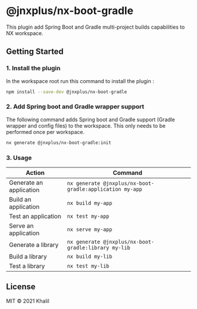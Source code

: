 # @jnxplus/nx-boot-gradle

This plugin add Spring Boot and Gradle multi-project builds capabilities to NX workspace.

## Getting Started

### 1. Install the plugin

In the workspace root run this command to install the plugin :

```bash
npm install --save-dev @jnxplus/nx-boot-gradle
```

### 2. Add Spring boot and Gradle wrapper support

The following command adds Spring boot and Gradle support (Gradle wrapper and config files) to the workspace. This only needs to be performed once per workspace.

```bash
nx generate @jnxplus/nx-boot-gradle:init
```

### 3. Usage

| Action                  | Command                                                  |
| ----------------------- | -------------------------------------------------------- |
| Generate an application | `nx generate @jnxplus/nx-boot-gradle:application my-app` |
| Build an application    | `nx build my-app`                                        |
| Test an application     | `nx test my-app`                                         |
| Serve an application    | `nx serve my-app`                                        |
| Generate a library      | `nx generate @jnxplus/nx-boot-gradle:library my-lib`     |
| Build a library         | `nx build my-lib`                                        |
| Test a library          | `nx test my-lib`                                         |

## License

MIT © 2021 Khalil
